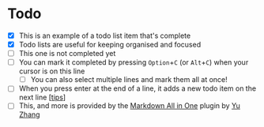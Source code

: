 # Todo

- [x] This is an example of a todo list item that's complete
- [x] Todo lists are useful for keeping organised and focused
- [ ] This one is not completed yet
- [ ] You can mark it completed by pressing `Option`+`C` (or `Alt`+`C`) when
      your cursor is on this line
  - [ ] You can also select multiple lines and mark them all at once!
- [ ] When you press enter at the end of a line, it adds a new todo item on the
      next line [[tips]]
- [ ] This, and more is provided by the [Markdown All in One](https://marketplace.visualstudio.com/items?itemName=yzhang.markdown-all-in-one) plugin by [Yu Zhang](https://github.com/yzhang-gh)

[//begin]: # "Autogenerated link references for markdown compatibility"
[tips]: tips "Foam tips"
[//end]: # "Autogenerated link references"